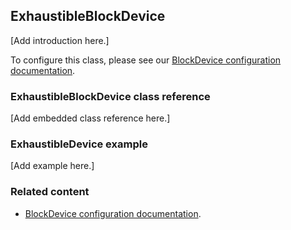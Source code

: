 ## ExhaustibleBlockDevice

[Add introduction here.]

To configure this class, please see our [BlockDevice configuration documentation](../reference/storage.html#blockdevice-default-configuration).

### ExhaustibleBlockDevice class reference

[Add embedded class reference here.]

### ExhaustibleDevice example

[Add example here.]

### Related content

- [BlockDevice configuration documentation](../reference/storage.html#blockdevice-default-configuration).

